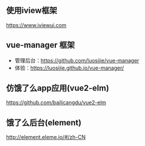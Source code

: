 ## 使用iview框架
https://www.iviewui.com

## vue-manager 框架
- 管理后台：https://github.com/luosijie/vue-manager
- 体验：https://luosijie.github.io/vue-manager/

## 仿饿了么app应用(vue2-elm)
https://github.com/bailicangdu/vue2-elm

## 饿了么后台(element)
http://element.eleme.io/#/zh-CN